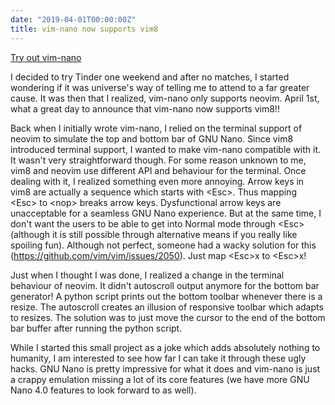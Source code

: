 ```yaml
---
date: "2019-04-01T00:00:00Z"
title: vim-nano now supports vim8
---
```


[Try out vim-nano](https://github.com/nims11/vim-nano)

I decided to try Tinder one weekend and after no matches, I started wondering if
it was universe's way of telling me to attend to a far greater cause. It was
then that I realized, vim-nano only supports neovim.  April 1st, what a great
day to announce that vim-nano now supports vim8!!

Back when I initially wrote vim-nano, I relied on the terminal support of neovim
to simulate the top and bottom bar of GNU Nano.  Since vim8 introduced terminal
support, I wanted to make vim-nano compatible with it. It wasn't very
straightforward though. For some reason unknown to me, vim8 and neovim use
different API and behaviour for the terminal. Once dealing with it, I realized
something even more annoying.  Arrow keys in vim8 are actually a sequence which
starts with \<Esc\>. Thus mapping \<Esc\> to \<nop\> breaks arrow keys. Dysfunctional
arrow keys are unacceptable for a seamless GNU Nano experience.  But at the same
time, I don't want the users to be able to get into Normal mode through \<Esc\>
(although it is still possible through alternative means if you really like
spoiling fun).  Although not perfect, someone had a wacky solution for this
(https://github.com/vim/vim/issues/2050). Just map \<Esc\>x to \<Esc\>x!

Just when I thought I was done, I realized a change in the terminal behaviour of
neovim. It didn't autoscroll output anymore for the bottom bar generator! A
python script prints out the bottom toolbar whenever there is a resize. The
autoscroll creates an illusion of responsive toolbar which adapts to resizes.
The solution was to just move the cursor to the end of the bottom bar buffer
after running the python script.

While I started this small project as a joke which adds absolutely nothing to
humanity, I am interested to see how far I can take it through these ugly hacks.
GNU Nano is pretty impressive for what it does and vim-nano is just a crappy
emulation missing a lot of its core features (we have more GNU Nano 4.0 features
to look forward to as well).
